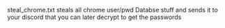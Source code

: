 steal_chrome.txt steals all chrome user/pwd Databse stuff and sends it to your discord that you can later decrypt to get the passwords
